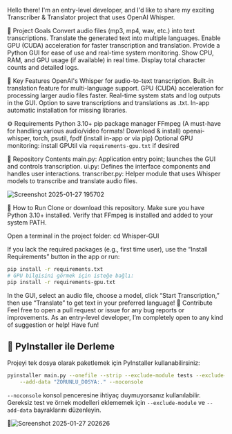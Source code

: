 Hello there! I'm an entry-level developer, and I'd like to share my exciting Transcriber & Translator project that uses OpenAI Whisper.

🚀 Project Goals
Convert audio files (mp3, mp4, wav, etc.) into text transcriptions.
Translate the generated text into multiple languages.
Enable GPU (CUDA) acceleration for faster transcription and translation.
Provide a Python GUI for ease of use and real-time system monitoring.
Show CPU, RAM, and GPU usage (if available) in real time.
Display total character counts and detailed logs.



🌟 Key Features
OpenAI's Whisper for audio-to-text transcription.
Built-in translation feature for multi-language support.
GPU (CUDA) acceleration for processing larger audio files faster.
Real-time system stats and log outputs in the GUI.
Option to save transcriptions and translations as .txt.
In-app automatic installation for missing libraries.





⚙️ Requirements
Python 3.10+
pip package manager
FFmpeg (A must-have for handling various audio/video formats! Download & install)
openai-whisper, torch, psutil, fpdf (install in-app or via pip)
Optional GPU monitoring: install GPUtil via `requirements-gpu.txt` if desired




📁 Repository Contents
main.py: Application entry point; launches the GUI and controls transcription.
ui.py: Defines the interface components and handles user interactions.
transcriber.py: Helper module that uses Whisper models to transcribe and translate audio files.

![Screenshot 2025-01-27 195702](https://github.com/user-attachments/assets/932a7e37-0fd9-40d8-9a64-e4cc64eec556)



🏁 How to Run
Clone or download this repository.
Make sure you have Python 3.10+ installed.
Verify that FFmpeg is installed and added to your system PATH.

Open a terminal in the project folder:
cd Whisper-GUI


If you lack the required packages (e.g., first time user), use the “Install Requirements” button in the app or run:

```bash
pip install -r requirements.txt
# GPU bilgisini görmek için isteğe bağlı:
pip install -r requirements-gpu.txt
```

In the GUI, select an audio file, choose a model, click “Start Transcription,” then use “Translate” to get text in your preferred language!
🎉 Contribute
Feel free to open a pull request or issue for any bug reports or improvements.
As an entry-level developer, I’m completely open to any kind of suggestion or help!
Have fun!

## 🔨 PyInstaller ile Derleme
Projeyi tek dosya olarak paketlemek için PyInstaller kullanabilirsiniz:

```bash
pyinstaller main.py --onefile --strip --exclude-module tests --exclude-module tkinter.tests \
    --add-data "ZORUNLU_DOSYA:." --noconsole
```

`--noconsole` konsol penceresine ihtiyaç duymuyorsanız kullanılabilir. Gereksiz test ve örnek modelleri eklememek için `--exclude-module` ve `--add-data` bayraklarını düzenleyin.



🙌![Screenshot 2025-01-27 202626](https://github.com/user-attachments/assets/7159e13d-08dd-4015-a985-fd50ca97beac)

